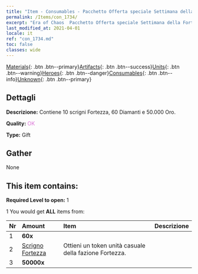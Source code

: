 ```yaml
---
title: "Item - Consumables - Pacchetto Offerta speciale Settimana della Fortezza B"
permalink: /Items/con_1734/
excerpt: "Era of Chaos  Pacchetto Offerta speciale Settimana della Fortezza B"
last_modified_at: 2021-04-01
locale: it
ref: "con_1734.md"
toc: false
classes: wide
---
```

 [Materials](/it/Items/){: .btn .btn--primary}[Artifacts](/it/Items/Artifacts/){: .btn .btn--success}[Units](/it/Items/Units/){: .btn .btn--warning}[Heroes](/it/Items/Heroes/){: .btn .btn--danger}[Consumables](/it/Items/Consumables/){: .btn .btn--info}[Unknown](/it/Items/Unknown/){: .btn .btn--primary}

## Dettagli
 **Descrizione:** Contiene 10 scrigni Fortezza, 60 Diamanti e 50.000 Oro.

 **Quality:** <span style="color: #DA70D6">OK</span>

 **Type:** Gift

## Gather

  None

## This item contains:

 **Required Level to open:** 1

 1 You would get **ALL** items  from:

  | Nr | Amount |     Item    | Descrizione |
  |:---|:-------|:------------|:-----------:|
  | 1 |  **60x** | <i class="fas fa-gem"/> |  | 
  | 2 | [Scrigno Fortezza](/it/Items/con_1277/) | Ottieni un token unità casuale della fazione Fortezza. | 
  | 3 |  **50000x** | <i class="fas fa-coins"/> |  | 
